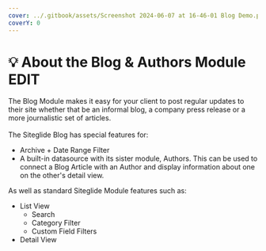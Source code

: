 ```yaml
---
cover: ../.gitbook/assets/Screenshot 2024-06-07 at 16-46-01 Blog Demo.png
coverY: 0
---
```


# 💡 About the Blog & Authors Module EDIT

The Blog Module makes it easy for your client to post regular updates to their site whether that be an informal blog, a company press release or a more journalistic set of articles. \
\
The Siteglide Blog has special features for:

* Archive + Date Range Filter
* A built-in datasource with its sister module, Authors. This can be used to connect a Blog Article with an Author and display information about one on the other's detail view.

As well as standard Siteglide Module features such as:

* List View
  * Search
  * Category Filter
  * Custom Field Filters
* Detail View
